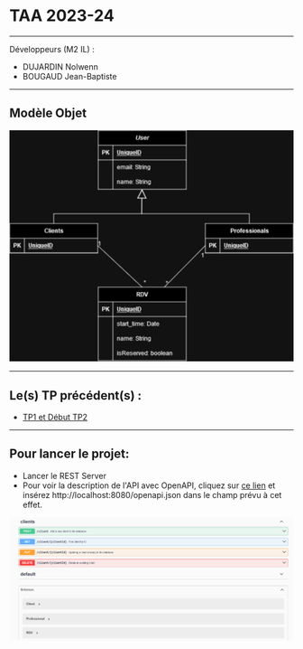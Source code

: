 # TAA 2023-24

***

Développeurs (M2 IL) :
* DUJARDIN Nolwenn
* BOUGAUD Jean-Baptiste

***

## Modèle Objet

![Modele.png](img%2FModele.png)

***

## Le(s) TP précédent(s) :
* [TP1 et Début TP2](https://github.com/JB2907/TP_TAA)

***

## Pour lancer le projet:
* Lancer le REST Server
* Pour voir la description de l'API avec OpenAPI, cliquez sur [ce lien](http://localhost:8080/api/) et insérez http://localhost:8080/openapi.json dans le champ prévu à cet effet.

![openAPI.png](img%2FopenAPI.png)
